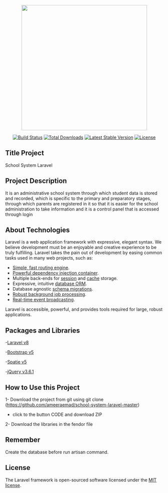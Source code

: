 <p align="center"><a href="https://laravel.com" target="_blank"><img src="https://raw.githubusercontent.com/laravel/art/master/logo-lockup/5%20SVG/2%20CMYK/1%20Full%20Color/laravel-logolockup-cmyk-red.svg" width="400"></a></p>

<p align="center">
<a href="https://travis-ci.org/laravel/framework"><img src="https://travis-ci.org/laravel/framework.svg" alt="Build Status"></a>
<a href="https://packagist.org/packages/laravel/framework"><img src="https://img.shields.io/packagist/dt/laravel/framework" alt="Total Downloads"></a>
<a href="https://packagist.org/packages/laravel/framework"><img src="https://img.shields.io/packagist/v/laravel/framework" alt="Latest Stable Version"></a>
<a href="https://packagist.org/packages/laravel/framework"><img src="https://img.shields.io/packagist/l/laravel/framework" alt="License"></a>
</p>

## Title Project

School System Laravel 

## Project Description

It is an administrative school system through which student data is stored and recorded, which is specific to the primary and preparatory stages, through which parents are registered in it so that it is easier for the school administration to take information and it is a control panel that is accessed through login

## About Technologies

Laravel is a web application framework with expressive, elegant syntax. We believe development must be an enjoyable and creative experience to be truly fulfilling. Laravel takes the pain out of development by easing common tasks used in many web projects, such as:

- [Simple, fast routing engine](https://laravel.com/docs/routing).
- [Powerful dependency injection container](https://laravel.com/docs/container).
- Multiple back-ends for [session](https://laravel.com/docs/session) and [cache](https://laravel.com/docs/cache) storage.
- Expressive, intuitive [database ORM](https://laravel.com/docs/eloquent).
- Database agnostic [schema migrations](https://laravel.com/docs/migrations).
- [Robust background job processing](https://laravel.com/docs/queues).
- [Real-time event broadcasting](https://laravel.com/docs/broadcasting).

Laravel is accessible, powerful, and provides tools required for large, robust applications.


## Packages and Libraries
-[Laravel v8](https://laravel.com/docs/8.x/installation)

-[Bootstrap v5](https://getbootstrap.com/)

-[Spatie v5](https://spatie.be/docs/laravel-permission/v5/introduction)

-[jQuery v3.6.1](https://jquery.com/)

## How to Use this Project
 1- Download the project from git using git clone (https://github.com/ameeraemad/school-system-laravel-master)
 - click to the button CODE and download ZIP
 
 2- Download the libraries in the fendor file

## Remember

Create the database before run artisan command.

## License

The Laravel framework is open-sourced software licensed under the [MIT license](https://opensource.org/licenses/MIT).
